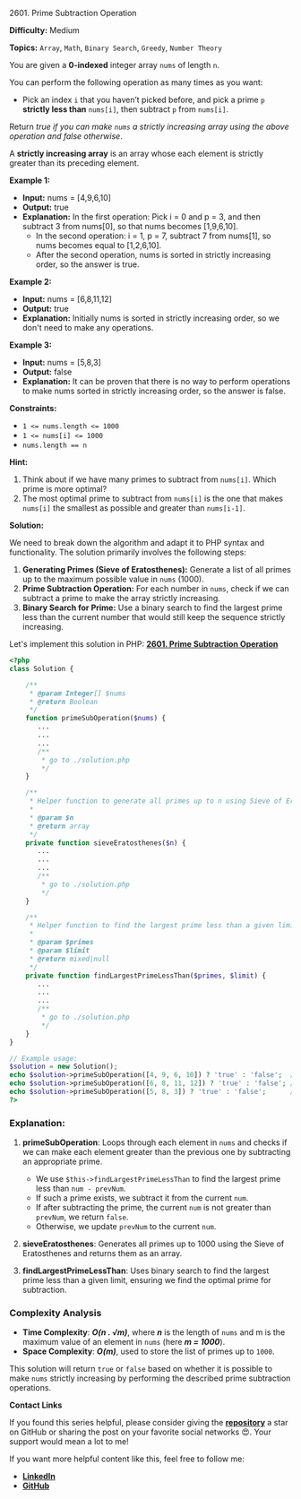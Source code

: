 2601\. Prime Subtraction Operation

**Difficulty:** Medium

**Topics:** `Array`, `Math`, `Binary Search`, `Greedy`, `Number Theory`

You are given a **0-indexed** integer array `nums` of length `n`.

You can perform the following operation as many times as you want:

- Pick an index `i` that you haven’t picked before, and pick a prime `p` **strictly less than** `nums[i]`, then subtract `p` from `nums[i]`.

Return _true if you can make `nums` a strictly increasing array using the above operation and false otherwise_.

A **strictly increasing array** is an array whose each element is strictly greater than its preceding element.

**Example 1:**

- **Input:** nums = [4,9,6,10]
- **Output:** true
- **Explanation:** In the first operation: Pick i = 0 and p = 3, and then subtract 3 from nums[0], so that nums becomes [1,9,6,10].
  - In the second operation: i = 1, p = 7, subtract 7 from nums[1], so nums becomes equal to [1,2,6,10].
  - After the second operation, nums is sorted in strictly increasing order, so the answer is true.

**Example 2:**

- **Input:** nums = [6,8,11,12]
- **Output:** true
- **Explanation:** Initially nums is sorted in strictly increasing order, so we don't need to make any operations.


**Example 3:**

- **Input:** nums = [5,8,3]
- **Output:** false
- **Explanation:** It can be proven that there is no way to perform operations to make nums sorted in strictly increasing order, so the answer is false.


**Constraints:**

- `1 <= nums.length <= 1000`
- `1 <= nums[i] <= 1000`
- `nums.length == n`


**Hint:**
1. Think about if we have many primes to subtract from `nums[i]`. Which prime is more optimal?
2. The most optimal prime to subtract from `nums[i]` is the one that makes `nums[i]` the smallest as possible and greater than `nums[i-1]`.



**Solution:**

We need to break down the algorithm and adapt it to PHP syntax and functionality. The solution primarily involves the following steps:

1. **Generating Primes (Sieve of Eratosthenes):** Generate a list of all primes up to the maximum possible value in `nums` (1000).
2. **Prime Subtraction Operation:** For each number in `nums`, check if we can subtract a prime to make the array strictly increasing.
3. **Binary Search for Prime:** Use a binary search to find the largest prime less than the current number that would still keep the sequence strictly increasing.

Let's implement this solution in PHP: **[2601. Prime Subtraction Operation](https://github.com/mah-shamim/leet-code-in-php/tree/main/algorithms/002601-prime-subtraction-operation/solution.php)**

```php
<?php
class Solution {

    /**
     * @param Integer[] $nums
     * @return Boolean
     */
    function primeSubOperation($nums) {
       ...
       ...
       ...
       /**
        * go to ./solution.php
        */
    }

    /**
     * Helper function to generate all primes up to n using Sieve of Eratosthenes
     *
     * @param $n
     * @return array
     */
    private function sieveEratosthenes($n) {
       ...
       ...
       ...
       /**
        * go to ./solution.php
        */
    }

    /**
     * Helper function to find the largest prime less than a given limit using binary search
     *
     * @param $primes
     * @param $limit
     * @return mixed|null
     */
    private function findLargestPrimeLessThan($primes, $limit) {
       ...
       ...
       ...
       /**
        * go to ./solution.php
        */
    }
}

// Example usage:
$solution = new Solution();
echo $solution->primeSubOperation([4, 9, 6, 10]) ? 'true' : 'false';  // Output: true
echo $solution->primeSubOperation([6, 8, 11, 12]) ? 'true' : 'false'; // Output: true
echo $solution->primeSubOperation([5, 8, 3]) ? 'true' : 'false';      // Output: false
?>
```

### Explanation:

1. **primeSubOperation**: Loops through each element in `nums` and checks if we can make each element greater than the previous one by subtracting an appropriate prime.
   - We use `$this->findLargestPrimeLessThan` to find the largest prime less than `num - prevNum`.
   - If such a prime exists, we subtract it from the current `num`.
   - If after subtracting the prime, the current `num` is not greater than `prevNum`, we return `false`.
   - Otherwise, we update `prevNum` to the current `num`.

2. **sieveEratosthenes**: Generates all primes up to 1000 using the Sieve of Eratosthenes and returns them as an array.

3. **findLargestPrimeLessThan**: Uses binary search to find the largest prime less than a given limit, ensuring we find the optimal prime for subtraction.

### Complexity Analysis

- **Time Complexity**: _**O(n . &#x221A;m)**_, where _**n**_ is the length of `nums` and m is the maximum value of an element in `nums` (here _**m = 1000**_).
- **Space Complexity**: _**O(m)**_, used to store the list of primes up to `1000`.

This solution will return `true` or `false` based on whether it is possible to make `nums` strictly increasing by performing the described prime subtraction operations.

**Contact Links**

If you found this series helpful, please consider giving the **[repository](https://github.com/mah-shamim/leet-code-in-php)** a star on GitHub or sharing the post on your favorite social networks 😍. Your support would mean a lot to me!

If you want more helpful content like this, feel free to follow me:

- **[LinkedIn](https://www.linkedin.com/in/arifulhaque/)**
- **[GitHub](https://github.com/mah-shamim)**
